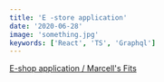```yaml
---
title: 'E -store application'
date: '2020-06-28'
image: 'something.jpg'
keywords: ['React', 'TS', 'Graphql']
---
```


<a href="https://marcells-fits.netlify.app/" target="_blank">
  E-shop application / Marcell's Fits
</a>
